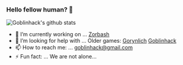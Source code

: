 ### Hello fellow human? 👋

![Goblinhack's github stats](https://github-readme-stats.vercel.app/api?username=goblinhack)

- 🔭 I’m currently working on ...
[Zorbash](https://github.com/goblinhack/zorbash)
- 🤔 I’m looking for help with ...
Older games:
[Gorynlich](https://github.com/goblinhack/gorynlich)
[Goblinhack](https://github.com/goblinhack/goblinhack-game)
- 📫 How to reach me: ...
goblinhack@gmail.com
- ⚡ Fun fact: ...
We are not alone...
